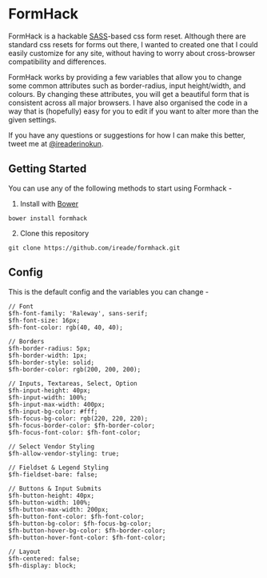 # FormHack

FormHack is a hackable [SASS](http://sass-lang.com)-based css form reset. Although there are standard css resets for forms out there, I wanted to created one that I could easily customize for any site, without having to worry about cross-browser compatibility and differences. 

FormHack works by providing a few variables that allow you to change some common attributes such as border-radius, input height/width, and colours. By changing these attributes, you will get a beautiful form that is consistent across all major browsers. I have also organised the code in a way that is (hopefully) easy for you to edit if you want to alter more than the given settings.

If you have any questions or suggestions for how I can make this better, tweet me at [@ireaderinokun](https://twitter.com/ireaderinokun).


## Getting Started

You can use any of the following methods to start using Formhack -

1. Install with [Bower](http://bower.io/)

```
bower install formhack
```

2. Clone this repository

```
git clone https://github.com/ireade/formhack.git
```


## Config

This is the default config and the variables you can change -

```
// Font
$fh-font-family: 'Raleway', sans-serif;
$fh-font-size: 16px;
$fh-font-color: rgb(40, 40, 40);

// Borders
$fh-border-radius: 5px;
$fh-border-width: 1px;
$fh-border-style: solid;
$fh-border-color: rgb(200, 200, 200);

// Inputs, Textareas, Select, Option
$fh-input-height: 40px;
$fh-input-width: 100%;
$fh-input-max-width: 400px;
$fh-input-bg-color: #fff;
$fh-focus-bg-color: rgb(220, 220, 220);
$fh-focus-border-color: $fh-border-color;
$fh-focus-font-color: $fh-font-color;

// Select Vendor Styling
$fh-allow-vendor-styling: true;

// Fieldset & Legend Styling
$fh-fieldset-bare: false;

// Buttons & Input Submits
$fh-button-height: 40px;
$fh-button-width: 100%;
$fh-button-max-width: 200px;
$fh-button-font-color: $fh-font-color;
$fh-button-bg-color: $fh-focus-bg-color;
$fh-button-hover-bg-color: $fh-border-color;
$fh-button-hover-font-color: $fh-font-color;

// Layout
$fh-centered: false;
$fh-display: block;
```